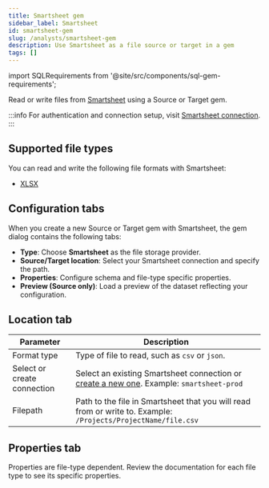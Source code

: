 ```yaml
---
title: Smartsheet gem
sidebar_label: Smartsheet
id: smartsheet-gem
slug: /analysts/smartsheet-gem
description: Use Smartsheet as a file source or target in a gem
tags: []
---
```


import SQLRequirements from '@site/src/components/sql-gem-requirements';

<SQLRequirements
  execution_engine="Prophecy Automate"
  sql_package_name=""
  sql_package_version=""
/>

Read or write files from [Smartsheet](/administration/fabrics/prophecy-fabrics/connections/smartsheet) using a Source or Target gem.

:::info
For authentication and connection setup, visit [Smartsheet connection](/administration/fabrics/prophecy-fabrics/connections/smartsheet).
:::

## Supported file types

You can read and write the following file formats with Smartsheet:

- [XLSX](/analysts/xlsx)

## Configuration tabs

When you create a new Source or Target gem with Smartsheet, the gem dialog contains the following tabs:

- **Type**: Choose **Smartsheet** as the file storage provider.
- **Source/Target location**: Select your Smartsheet connection and specify the path.
- **Properties**: Configure schema and file-type specific properties.
- **Preview (Source only)**: Load a preview of the dataset reflecting your configuration.

## Location tab

| Parameter                   | Description                                                                                                                                                 |
| --------------------------- | ----------------------------------------------------------------------------------------------------------------------------------------------------------- |
| Format type                 | Type of file to read, such as `csv` or `json`.                                                                                                              |
| Select or create connection | Select an existing Smartsheet connection or [create a new one](/administration/fabrics/prophecy-fabrics/connections/smartsheet). Example: `smartsheet-prod` |
| Filepath                    | Path to the file in Smartsheet that you will read from or write to. Example: `/Projects/ProjectName/file.csv`                                               |

## Properties tab

Properties are file-type dependent. Review the documentation for each file type to see its specific properties.
